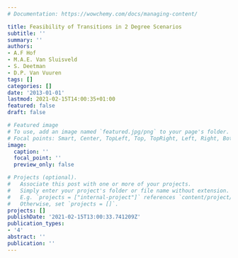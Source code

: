 ```yaml
---
# Documentation: https://wowchemy.com/docs/managing-content/

title: Feasibility of Transitions in 2 Degree Scenarios
subtitle: ''
summary: ''
authors:
- A.F Hof
- M.A.E. Van Sluisveld
- S. Deetman
- D.P. Van Vuuren
tags: []
categories: []
date: '2013-01-01'
lastmod: 2021-02-15T14:00:35+01:00
featured: false
draft: false

# Featured image
# To use, add an image named `featured.jpg/png` to your page's folder.
# Focal points: Smart, Center, TopLeft, Top, TopRight, Left, Right, BottomLeft, Bottom, BottomRight.
image:
  caption: ''
  focal_point: ''
  preview_only: false

# Projects (optional).
#   Associate this post with one or more of your projects.
#   Simply enter your project's folder or file name without extension.
#   E.g. `projects = ["internal-project"]` references `content/project/deep-learning/index.md`.
#   Otherwise, set `projects = []`.
projects: []
publishDate: '2021-02-15T13:00:33.741209Z'
publication_types:
- '4'
abstract: ''
publication: ''
---
```


